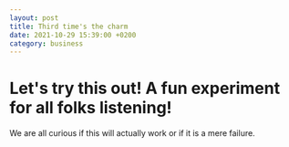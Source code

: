 ```yaml
---
layout: post
title: Third time's the charm
date: 2021-10-29 15:39:00 +0200
category: business
---
```



# Let's try this out! A fun experiment for all folks listening!

We are all curious if this will actually work or if it is a mere failure.
